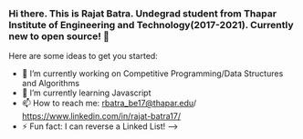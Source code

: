 ### Hi there. This is Rajat Batra. Undegrad student from Thapar Institute of Engineering and Technology(2017-2021). Currently new to open source! 👋



Here are some ideas to get you started:

- 🔭 I’m currently working on Competitive Programming/Data Structures and Algorithms
- 🌱 I’m currently learning Javascript
- 📫 How to reach me: rbatra_be17@thapar.edu/ https://www.linkedin.com/in/rajat-batra17/
- ⚡ Fun fact: I can reverse a Linked List!
-->
